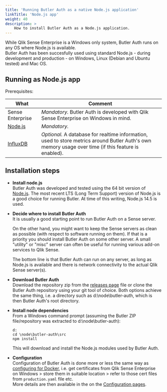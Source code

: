 ```yaml
---
title: 'Running Butler Auth as a native Node.js application'
linkTitle: 'Node.js app'
weight: 40
description: >
    How to install Butler Auth as a Node.js application.
---
```


While Qlik Sense Enterprise is a Windows only system, Butler Auth runs on any OS where Node.js is available.  
Butler Auth has been succesfully used using standard Node.js - during development and production - on Windows, Linux (Debian and Ubuntu tested) and Mac OS.

## Running as Node.js app

Prerequisites:

| What             | Comment |
| ---------------- | ------- |
| Sense Enterprise | _Mandatory._ Butler Auth is developed with Qlik Sense Enterprise on Windows in mind. |
| [Node.js](https://nodejs.org) | _Mandatory._ |
| [InfluxDB](https://www.influxdata.com/time-series-platform/) | *Optional.* A database for realtime information, used to store metrics around Butler Auth's own memory usage over time (if this feature is enabled). |

## Installation steps

- **Install node.js**  
    Butler Auth was developed and tested using the 64 bit version of [Node.js](https://nodejs.org/en/download/). The most recent LTS (Long Term Support) version of Node.js is a good choice for running Butler. At time of this writing, Node.js 14.5 is used.

- **Decide where to install Butler Auth**  
    It is usually a good starting point to run Butler Auth on a Sense server.

    On the other hand, you might want to keep the Sense servers as clean as possible (with respect to software running on them). If that is a priority you should install Butler Auth on some other server. A small "utility" or "misc" server can often be useful for running various add-on services to Qlik Sense.

    The bottom line is that Butler Auth can run on any server, as long as Node.js is available and there is network connectivity to the actual Qlik Sense server(s).

- **Download Butler Auth**  
    Download the repository zip from the [releases page](https://github.com/ptarmiganlabs/butler-auth/releases) file or clone the Butler Auth repository using your git tool of choice. Both options achieve the same thing, i.e. a directory such as d:\node\butler-auth, which is then Butler Auth's root directory.

- **Install node dependencies**  
    From a Windows command prompt (assuming the Butler ZIP file/repository was extracted to d:\\node\\butler-auth):

      d:
      cd \node\butler-auth\src
      npm install

    This will download and install the Node.js modules used by Butler Auth.

- **Configuration**  
    Configuration of Butler Auth is done more or less the same way as [configuring for Docker](/docs/getting-started/install/docker/#installation-steps), i.e. get certificates from Qlik Sense Enterprise on Windows > store them in suitable location > refer to those cert files from `production.yaml` file etc.  
    More details are then available in the on the [Configuration pages](/docs/getting-started/setup/config-file).
